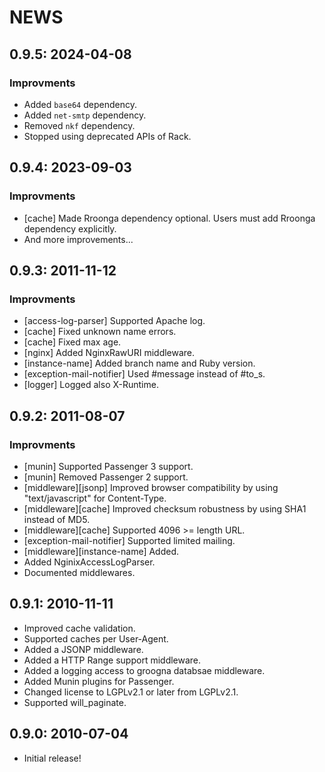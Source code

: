# NEWS

## 0.9.5: 2024-04-08

### Improvments

  * Added `base64` dependency.
  * Added `net-smtp` dependency.
  * Removed `nkf` dependency.
  * Stopped using deprecated APIs of Rack.

## 0.9.4: 2023-09-03

### Improvments

  * [cache] Made Rroonga dependency optional. Users must add Rroonga
    dependency explicitly.
  * And more improvements...

## 0.9.3: 2011-11-12

### Improvments

  * [access-log-parser] Supported Apache log.
  * [cache] Fixed unknown name errors.
  * [cache] Fixed max age.
  * [nginx] Added NginxRawURI middleware.
  * [instance-name] Added branch name and Ruby version.
  * [exception-mail-notifier] Used #message instead of #to_s.
  * [logger] Logged also X-Runtime.

## 0.9.2: 2011-08-07

### Improvments

  * [munin] Supported Passenger 3 support.
  * [munin] Removed Passenger 2 support.
  * [middleware][jsonp] Improved browser compatibility by using
    "text/javascript" for Content-Type.
  * [middleware][cache] Improved checksum robustness by using
    SHA1 instead of MD5.
  * [middleware][cache] Supported 4096 >= length URL.
  * [exception-mail-notifier] Supported limited mailing.
  * [middleware][instance-name] Added.
  * Added NginixAccessLogParser.
  * Documented middlewares.

## 0.9.1: 2010-11-11

  * Improved cache validation.
  * Supported caches per User-Agent.
  * Added a JSONP middleware.
  * Added a HTTP Range support middleware.
  * Added a logging access to groogna databsae middleware.
  * Added Munin plugins for Passenger.
  * Changed license to LGPLv2.1 or later from LGPLv2.1.
  * Supported will_paginate.

## 0.9.0: 2010-07-04

  * Initial release!
